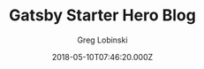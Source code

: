 ---
title: Gatsby Starter Hero Blog
github: https://github.com/greglobinski/gatsby-starter-hero-blog
demo: https://gatsby-starter-hero-blog.greglobinski.com/
author: Greg Lobinski
ssg:
  - Gatsby
cms:
  - Markdown
date: 2018-05-10T07:46:20.000Z
description: >-
  A ready to use, easy to customize, fully equipped GatsbyJS starter with a
  'Hero' section on the home page.
draft: false
publish_date: '2018-05-10T07:46:20Z'
update_date: '2019-02-08T09:05:51Z'
github_star: 510
github_fork: 209
---